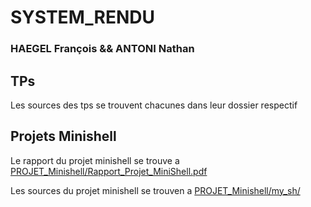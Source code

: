 # SYSTEM_RENDU

### HAEGEL François && ANTONI Nathan

## TPs 

Les sources des tps se trouvent chacunes dans leur dossier respectif

## Projets Minishell

Le rapport du projet minishell se trouve a [PROJET_Minishell/Rapport_Projet_MiniShell.pdf](PROJET_Minishell/Rapport_Projet_MiniShell.pdf)  

Les sources du projet minishell se trouven a [PROJET_Minishell/my_sh/](PROJET_Minishell/my_sh/)
